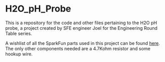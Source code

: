 H2O_pH_Probe
============

This is a repository for the code and other files pertaining to the H2O pH probe, a project created by SFE engineer Joel for the Engineering Round Table series.

A wishlist of all the SparkFun parts used in this project can be found [here](http://sfe.io/w72517). The only other components needed are a 4.7Kohm resistor and some hookup wire.  


